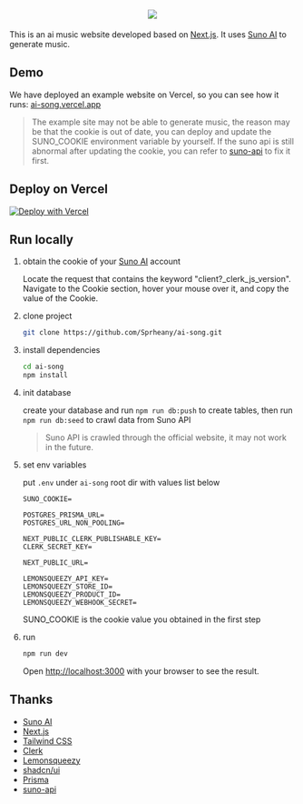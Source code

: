 <h1 align="center"">
    <img src="./public/logo.svg"/>
</h1>

This is an ai music website developed based on [Next.js](https://nextjs.org/). It uses [Suno AI](https://suno.com/) to generate music.

## Demo

We have deployed an example website on Vercel, so you can see how it runs: [ai-song.vercel.app](https://ai-song.vercel.app)

> The example site may not be able to generate music, the reason may be that the cookie is out of date, you can deploy and update the SUNO_COOKIE environment variable by yourself. If the suno api is still abnormal after updating the cookie, you can refer to [suno-api](https://github.com/gcui-art/suno-api) to fix it first.

## Deploy on Vercel

[![Deploy with Vercel](https://vercel.com/button)](https://vercel.com/new/clone?repository-url=https%3A%2F%2Fgithub.com%2FSprheany%2Fai-song&env=SUNO_COOKIE&project-name=ai-song&repository-name=ai-song)

## Run locally

1. obtain the cookie of your [Suno AI](https://suno.com) account

   Locate the request that contains the keyword "client?\_clerk_js_version". Navigate to the Cookie section, hover your mouse over it, and copy the value of the Cookie.

1. clone project

   ```bash
   git clone https://github.com/Sprheany/ai-song.git
   ```

1. install dependencies

   ```bash
   cd ai-song
   npm install
   ```

1. init database

   create your database and run `npm run db:push` to create tables, then run `npm run db:seed` to crawl data from Suno API

   > Suno API is crawled through the official website, it may not work in the future.

1. set env variables

   put `.env` under `ai-song` root dir with values list below

   ```
   SUNO_COOKIE=

   POSTGRES_PRISMA_URL=
   POSTGRES_URL_NON_POOLING=

   NEXT_PUBLIC_CLERK_PUBLISHABLE_KEY=
   CLERK_SECRET_KEY=

   NEXT_PUBLIC_URL=

   LEMONSQUEEZY_API_KEY=
   LEMONSQUEEZY_STORE_ID=
   LEMONSQUEEZY_PRODUCT_ID=
   LEMONSQUEEZY_WEBHOOK_SECRET=
   ```

   SUNO_COOKIE is the cookie value you obtained in the first step

1. run

   ```bash
   npm run dev
   ```

   Open [http://localhost:3000](http://localhost:3000) with your browser to see the result.

## Thanks

- [Suno AI](https://suno.com)
- [Next.js](https://nextjs.org)
- [Tailwind CSS](https://tailwindcss.com)
- [Clerk](https://clerk.com)
- [Lemonsqueezy](https://www.lemonsqueezy.com)
- [shadcn/ui](https://ui.shadcn.com/)
- [Prisma](https://www.prisma.io/orm)
- [suno-api](https://github.com/gcui-art/suno-api)
